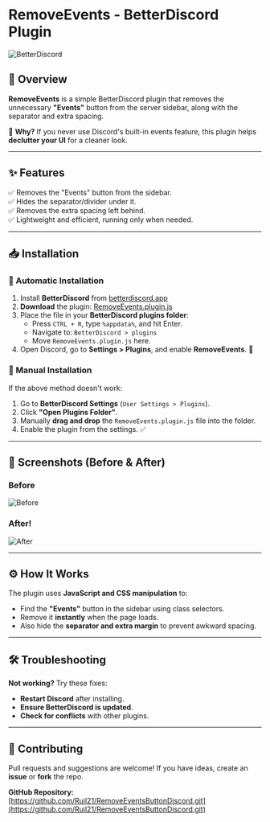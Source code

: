 # RemoveEvents - BetterDiscord Plugin

![BetterDiscord](https://github.com/user-attachments/assets/e4ef3c09-3b8d-4613-b904-3231f3107261)


## 🚀 Overview
**RemoveEvents** is a simple BetterDiscord plugin that removes the unnecessary **"Events"** button from the server sidebar, along with the separator and extra spacing.

🔹 **Why?** If you never use Discord's built-in events feature, this plugin helps **declutter your UI** for a cleaner look.

---

## ✨ Features
✅ Removes the "Events" button from the sidebar.  
✅ Hides the separator/divider under it.  
✅ Removes the extra spacing left behind.  
✅ Lightweight and efficient, running only when needed.  

---

## 📥 Installation
### 🔹 Automatic Installation
1. Install **BetterDiscord** from [betterdiscord.app](https://betterdiscord.app/)
2. **Download** the plugin: [RemoveEvents.plugin.js](https://raw.githubusercontent.com/YOUR-USERNAME/YOUR-REPO/main/RemoveEvents.plugin.js)
3. Place the file in your **BetterDiscord plugins folder**:
   - Press `CTRL + R`, type `%appdata%`, and hit Enter.
   - Navigate to: `BetterDiscord > plugins`
   - Move `RemoveEvents.plugin.js` here.
4. Open Discord, go to **Settings > Plugins**, and enable **RemoveEvents**. 🎉

### 🔹 Manual Installation
If the above method doesn't work:
1. Go to **BetterDiscord Settings** (`User Settings > Plugins`).
2. Click **"Open Plugins Folder"**.
3. Manually **drag and drop** the `RemoveEvents.plugin.js` file into the folder.
4. Enable the plugin from the settings. ✅

---

## 📸 Screenshots (Before & After)
### Before
![Before](https://github.com/user-attachments/assets/251e969c-4116-4fd0-80ef-453d2419c747)

### After!
![After](https://github.com/user-attachments/assets/51f448e3-a03e-49d7-8b05-868ca1201fc0)


---

## ⚙️ How It Works
The plugin uses **JavaScript and CSS manipulation** to:
- Find the **"Events"** button in the sidebar using class selectors.
- Remove it **instantly** when the page loads.
- Also hide the **separator and extra margin** to prevent awkward spacing.

---

## 🛠 Troubleshooting
**Not working?** Try these fixes:
- **Restart Discord** after installing.
- **Ensure BetterDiscord is updated**.
- **Check for conflicts** with other plugins.

---

## 👥 Contributing
Pull requests and suggestions are welcome! If you have ideas, create an **issue** or **fork** the repo.

**GitHub Repository:** [https://github.com/Ruil21/RemoveEventsButtonDiscord.git](https://github.com/Ruil21/RemoveEventsButtonDiscord.git)
